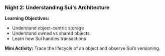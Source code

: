 ### **Night 2: Understanding Sui's Architecture**
**Learning Objectives:**
- Understand object-centric storage
- Understand owned vs shared objects
- Learn how Sui handles transactions

**Mini Activity:** Trace the lifecycle of an object and observe Sui’s versioning.
